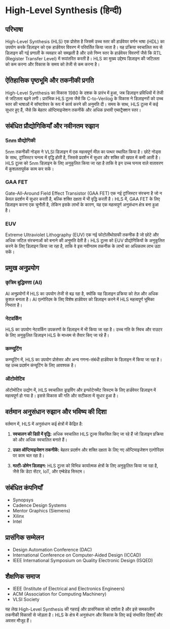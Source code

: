 # High-Level Synthesis (हिन्दी)

## परिभाषा

High-Level Synthesis (HLS) एक प्रोसेस है जिसमें उच्च स्तर की हार्डवेयर वर्णन भाषा (HDL) का उपयोग करके डिज़ाइन को एक हार्डवेयर विवरण में परिवर्तित किया जाता है। यह प्रक्रिया स्वचालित रूप से डिज़ाइन की गई प्रणाली के व्यवहार को समझती है और उसे निम्न स्तर के हार्डवेयर विवरणों जैसे कि RTL (Register Transfer Level) में रूपांतरित करती है। HLS का मुख्य उद्देश्य डिज़ाइन की जटिलता को कम करना और विकास के समय को तेजी से कम करना है।

## ऐतिहासिक पृष्ठभूमि और तकनीकी प्रगति

High-Level Synthesis का विकास 1980 के दशक के प्रारंभ में हुआ, जब डिज़ाइन प्रविधियों में तेजी से जटिलता बढ़ने लगी। प्रारंभिक HLS टूल्स जैसे कि C-to-Verilog के विकास ने डिज़ाइनरों को उच्च स्तर की भाषाओं में सॉफ्टवेयर के रूप में कार्य करने की अनुमति दी। समय के साथ, HLS टूल्स में कई सुधार हुए हैं, जैसे कि बेहतर ऑप्टिमाइजेशन तकनीकें और अधिक प्रभावी एब्सट्रैक्शन स्तर।

## संबंधित प्रौद्योगिकियाँ और नवीनतम रुझान

### 5nm प्रौद्योगिकी

5nm तकनीकी नोड्स ने VLSI डिज़ाइन में एक महत्वपूर्ण मील का पत्थर स्थापित किया है। छोटे नोड्स के साथ, ट्रांजिस्टर घनत्व में वृद्धि होती है, जिससे प्रदर्शन में सुधार और शक्ति की खपत में कमी आती है। HLS टूल्स को 5nm डिज़ाइन के लिए अनुकूलित किया जा रहा है ताकि वे इन उच्च घनत्व वाले वातावरण में कुशलतापूर्वक काम कर सकें।

### GAA FET

Gate-All-Around Field Effect Transistor (GAA FET) एक नई ट्रांजिस्टर संरचना है जो न केवल प्रदर्शन में सुधार करती है, बल्कि शक्ति दक्षता में भी वृद्धि करती है। HLS में, GAA FET के लिए डिज़ाइन करना एक चुनौती है, लेकिन इसके लाभों के कारण, यह एक महत्वपूर्ण अनुसंधान क्षेत्र बना हुआ है।

### EUV

Extreme Ultraviolet Lithography (EUV) एक नई फोटोलीथोग्राफी तकनीक है जो छोटे और अधिक जटिल संरचनाओं को बनाने की अनुमति देती है। HLS टूल्स को EUV प्रौद्योगिकियों के अनुकूलित करने के लिए डिज़ाइन किया जा रहा है, ताकि वे इस नवीनतम तकनीक के लाभों का अधिकतम लाभ उठा सकें।

## प्रमुख अनुप्रयोग

### कृत्रिम बुद्धिमत्ता (AI)

AI अनुप्रयोगों में HLS का उपयोग तेजी से बढ़ रहा है, क्योंकि यह डिज़ाइन प्रक्रिया को तेज़ और अधिक कुशल बनाता है। AI एल्गोरिदम के लिए विशेष हार्डवेयर को डिज़ाइन करने में HLS महत्वपूर्ण भूमिका निभाता है।

### नेटवर्किंग

HLS का उपयोग नेटवर्किंग उपकरणों के डिज़ाइन में भी किया जा रहा है। उच्च गति के स्विच और राउटर के लिए अनुकूलित डिज़ाइन HLS के माध्यम से तैयार किए जा रहे हैं।

### कम्प्यूटिंग

कम्प्यूटिंग में, HLS का उपयोग प्रोसेसर और अन्य गणना-संबंधी हार्डवेयर के डिज़ाइन में किया जा रहा है। यह उच्च प्रदर्शन कंप्यूटिंग के लिए आवश्यक है।

### ऑटोमोटिव

ऑटोमोटिव उद्योग में, HLS स्वचालित ड्राइविंग और इन्फोटेनमेंट सिस्टम के लिए हार्डवेयर डिज़ाइन में महत्वपूर्ण हो गया है। इससे विकास की गति और सटीकता में सुधार हुआ है।

## वर्तमान अनुसंधान रुझान और भविष्य की दिशा

वर्तमान में, HLS में अनुसंधान कई क्षेत्रों में केंद्रित है:

1. **स्वचालन की डिग्री में वृद्धि:** अधिक स्वचालित HLS टूल्स विकसित किए जा रहे हैं जो डिज़ाइन प्रक्रिया को और अधिक स्वचालित बनाते हैं।
  
2. **उन्नत ऑप्टिमाइजेशन तकनीकें:** बेहतर प्रदर्शन और शक्ति दक्षता के लिए नए ऑप्टिमाइजेशन एल्गोरिदम पर काम चल रहा है।

3. **मल्टी-डोमेन डिज़ाइन:** HLS टूल्स को विभिन्न कार्यात्मक क्षेत्रों के लिए अनुकूलित किया जा रहा है, जैसे कि डेटा सेंटर, IoT, और एम्बेडेड सिस्टम।

## संबंधित कंपनियाँ

- Synopsys
- Cadence Design Systems
- Mentor Graphics (Siemens)
- Xilinx
- Intel

## प्रासंगिक सम्मेलन

- Design Automation Conference (DAC)
- International Conference on Computer-Aided Design (ICCAD)
- IEEE International Symposium on Quality Electronic Design (ISQED)

## शैक्षणिक समाज

- IEEE (Institute of Electrical and Electronics Engineers)
- ACM (Association for Computing Machinery)
- VLSI Society

यह लेख High-Level Synthesis की गहराई और प्रासंगिकता को दर्शाता है और इसे समकालीन तकनीकी विकासों से जोड़ता है। HLS के क्षेत्र में अनुसंधान और विकास के लिए कई संभावित दिशाएँ और अवसर मौजूद हैं।